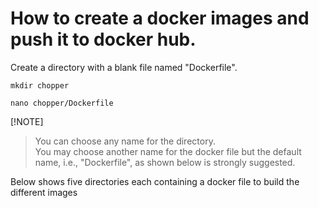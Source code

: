 # How to create a docker images and push it to docker hub.

Create a directory with a blank file named "Dockerfile". <br>
```
mkdir chopper

nano chopper/Dockerfile
```

[!NOTE]
> You can choose any name for the directory. <br>
> You may choose another name for the docker file but the default name, i.e., "Dockerfile", as shown below is strongly suggested. <br>


Below shows five directories each containing a docker file to build the different images